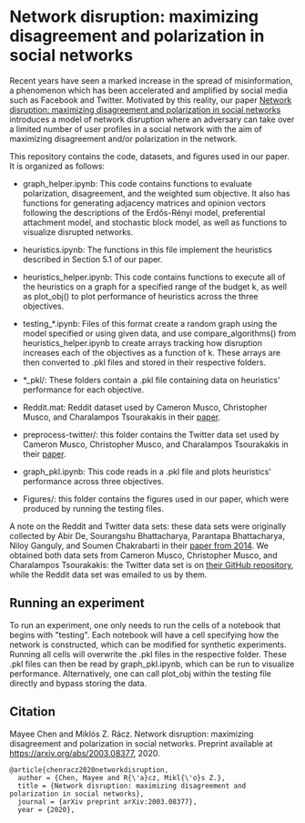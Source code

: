 # Network disruption: maximizing disagreement and polarization in social networks

Recent years have seen a marked increase in the spread of misinformation, a phenomenon which has been accelerated and amplified by social media such as Facebook and Twitter. Motivated by this reality, our paper [Network disruption:  maximizing disagreement and polarization in social networks](https://arxiv.org/abs/2003.08377) introduces a model of network disruption where an adversary can take over a limited number of user profiles in a social network with the aim of maximizing disagreement and/or polarization in the network. 

This repository contains the code, datasets, and figures used in our paper. It is organized as follows:

* graph_helper.ipynb: This code contains functions to evaluate polarization, disagreement, and the weighted sum objective. It also has functions for generating adjacency matrices and opinion vectors following the descriptions of the Erdős-Rényi model, preferential attachment model, and stochastic block model, as well as functions to visualize disrupted networks.

* heuristics.ipynb: The functions in this file implement the heuristics described in Section 5.1 of our paper.

* heuristics_helper.ipynb: This code contains functions to execute all of the heuristics on a graph for a specified range of the budget k, as well as plot_obj() to plot performance of heuristics across the three objectives.

* testing_\*.ipynb: Files of this format create a random graph using the model specified or using given data, and use compare_algorithms() from heuristics_helper.ipynb to create arrays tracking how disruption increases each of the objectives as a function of k. These arrays are then converted to .pkl files and stored in their respective folders.

* \*\_pkl/: These folders contain a .pkl file containing data on heuristics' performance for each objective.

* Reddit.mat: Reddit dataset used by Cameron Musco, Christopher Musco, and Charalampos Tsourakakis in their [paper](https://arxiv.org/abs/1712.09948).

* preprocess-twitter/: this folder contains the Twitter data set used by Cameron Musco, Christopher Musco, and Charalampos Tsourakakis in their [paper](https://arxiv.org/abs/1712.09948).

* graph_pkl.ipynb: This code reads in a .pkl file and plots heuristics' performance across three objectives.

* Figures/: this folder contains the figures used in our paper, which were produced by running the testing files.

A note on the Reddit and Twitter data sets: these data sets were originally collected by Abir De, Sourangshu Bhattacharya, Parantapa Bhattacharya, Niloy Ganguly, and Soumen Chakrabarti in their [paper from 2014](https://dl.acm.org/doi/10.1145/2661829.2662064). We obtained both data sets from Cameron Musco, Christopher Musco, and Charalampos Tsourakakis: the Twitter data set is on [their GitHub repository](https://github.com/tsourolampis/preprocess-twitter), while the Reddit data set was emailed to us by them. 

## Running an experiment

To run an experiment, one only needs to run the cells of a notebook that begins with "testing". Each notebook will have a cell specifying how the network is constructed, which can be modified for synthetic experiments. Running all cells will overwrite the .pkl files in the respective folder. These .pkl files can then be read by graph_pkl.ipynb, which can be run to visualize performance. Alternatively, one can call plot_obj within the testing file directly and bypass storing the data.

## Citation

Mayee Chen and Miklós Z. Rácz. Network disruption: maximizing disagreement and polarization in social networks. Preprint available at https://arxiv.org/abs/2003.08377, 2020.
```
@article{chenracz2020networkdisruption, 
  author = {Chen, Mayee and R{\'a}cz, Mikl{\'o}s Z.}, 
  title = {Network disruption: maximizing disagreement and polarization in social networks}, 
  journal = {arXiv preprint arXiv:2003.08377},
  year = {2020},
```
